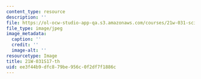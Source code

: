 ```yaml
---
content_type: resource
description: ''
file: https://ol-ocw-studio-app-qa.s3.amazonaws.com/courses/21w-031-science-writing-and-new-media-explorations-in-communicating-about-science-technology-spring-2017/ee3f44b9dfc879be956c0f2df7f1886c_21W-031S17-th
file_type: image/jpeg
image_metadata:
  caption: ''
  credit: ''
  image-alt: ''
resourcetype: Image
title: 21W-031S17-th
uid: ee3f44b9-dfc8-79be-956c-0f2df7f1886c
---
```

